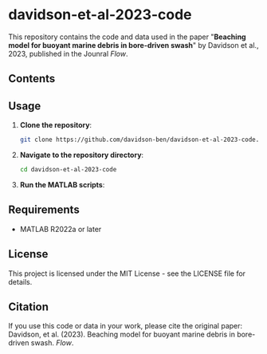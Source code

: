# davidson-et-al-2023-code

This repository contains the code and data used in the paper "**Beaching model for buoyant marine debris in bore-driven swash**" by Davidson et al., 2023, published in the Jounral _Flow_.

## Contents


## Usage

1. **Clone the repository**:
    ```bash
    git clone https://github.com/davidson-ben/davidson-et-al-2023-code.git
    ```
2. **Navigate to the repository directory**:
    ```bash
    cd davidson-et-al-2023-code
    ```
3. **Run the MATLAB scripts**:


## Requirements

- MATLAB R2022a or later

## License

This project is licensed under the MIT License - see the LICENSE file for details.

## Citation

If you use this code or data in your work, please cite the original paper:
Davidson, et al. (2023). Beaching model for buoyant marine debris in bore-driven swash. *Flow*.
